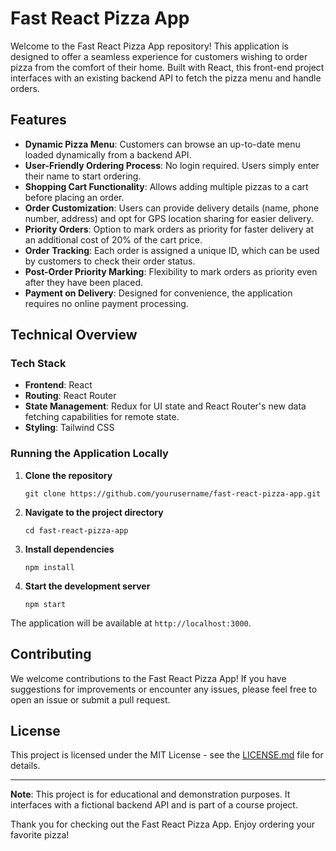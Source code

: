 # Fast React Pizza App

Welcome to the Fast React Pizza App repository! This application is designed to offer a seamless experience for customers wishing to order pizza from the comfort of their home. Built with React, this front-end project interfaces with an existing backend API to fetch the pizza menu and handle orders.

## Features

- **Dynamic Pizza Menu**: Customers can browse an up-to-date menu loaded dynamically from a backend API.
- **User-Friendly Ordering Process**: No login required. Users simply enter their name to start ordering.
- **Shopping Cart Functionality**: Allows adding multiple pizzas to a cart before placing an order.
- **Order Customization**: Users can provide delivery details (name, phone number, address) and opt for GPS location sharing for easier delivery.
- **Priority Orders**: Option to mark orders as priority for faster delivery at an additional cost of 20% of the cart price.
- **Order Tracking**: Each order is assigned a unique ID, which can be used by customers to check their order status.
- **Post-Order Priority Marking**: Flexibility to mark orders as priority even after they have been placed.
- **Payment on Delivery**: Designed for convenience, the application requires no online payment processing.

## Technical Overview

### Tech Stack

- **Frontend**: React
- **Routing**: React Router
- **State Management**: Redux for UI state and React Router's new data fetching capabilities for remote state.
- **Styling**: Tailwind CSS

### Running the Application Locally

1. **Clone the repository**

   ```
   git clone https://github.com/yourusername/fast-react-pizza-app.git
   ```

2. **Navigate to the project directory**

   ```
   cd fast-react-pizza-app
   ```

3. **Install dependencies**

   ```
   npm install
   ```

4. **Start the development server**

   ```
   npm start
   ```

The application will be available at `http://localhost:3000`.

## Contributing

We welcome contributions to the Fast React Pizza App! If you have suggestions for improvements or encounter any issues, please feel free to open an issue or submit a pull request.

## License

This project is licensed under the MIT License - see the [LICENSE.md](LICENSE.md) file for details.

---

**Note**: This project is for educational and demonstration purposes. It interfaces with a fictional backend API and is part of a course project.

Thank you for checking out the Fast React Pizza App. Enjoy ordering your favorite pizza!
